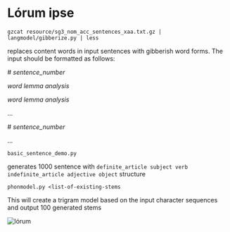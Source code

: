 # Lórum ipse

```
gzcat resource/sg3_nom_acc_sentences_xaa.txt.gz | langmodel/gibberize.py | less 
```

replaces content words in input sentences with gibberish word forms. The input should be formatted as follows:

\# _sentence_number_

_word_ <TAB> _lemma_ <TAB> _analysis_

_word_ <TAB> _lemma_ <TAB> _analysis_

...

\# _sentence_number_

...

```
basic_sentence_demo.py
```

generates 1000 sentence with ```definite_article subject verb indefinite_article adjective object``` structure

```
phonmodel.py <list-of-existing-stems
```

This will create a trigram model based on the input character sequences and output 100 generated stems

![lórum](http://konyvmanufaktura.hu/wp-content/uploads/2012/04/magyarkartya.jpg)
